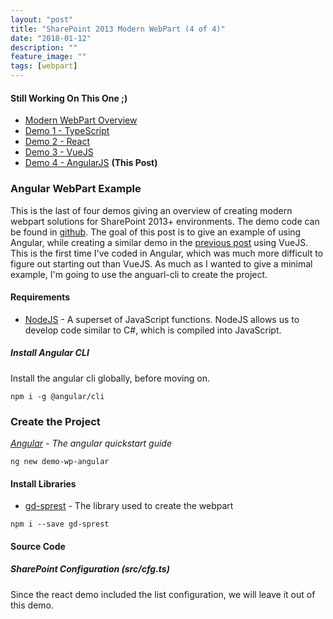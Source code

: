 ```yaml
---
layout: "post"
title: "SharePoint 2013 Modern WebPart (4 of 4)"
date: "2018-01-12"
description: ""
feature_image: ""
tags: [webpart]
---
```


#### Still Working On This One ;)

- [Modern WebPart Overview](https://dattabase.com/blog/sharepoint-2013-modern-webpart)
- [Demo 1 - TypeScript](https://dattabase.com/blog/sharepoint-2013-modern-webpart-1-4)
- [Demo 2 - React](https://dattabase.com/blog/sharepoint-2013-modern-webpart-2-4)
- [Demo 3 - VueJS](https://dattabase.com/blog/sharepoint-2013-modern-webpart-3-4)
- [Demo 4 - AngularJS](https://dattabase.com/blog/sharepoint-2013-modern-webpart-4-4) **(This Post)**

<!--more-->

### Angular WebPart Example

This is the last of four demos giving an overview of creating modern webpart solutions for SharePoint 2013+ environments. The demo code can be found in [github](https://github.com/gunjandatta/demo-wp). The goal of this post is to give an example of using Angular, while creating a similar demo in the [previous post](https://dattabase.com/blog/sharepoint-2013-modern-webpart-3-4) using VueJS. This is the first time I've coded in Angular, which was much more difficult to figure out starting out than VueJS. As much as I wanted to give a minimal example, I'm going to use the anguarl-cli to create the project.

#### Requirements

- [NodeJS](https://nodejs.org/en) - A superset of JavaScript functions. NodeJS allows us to develop code similar to C#, which is compiled into JavaScript.

##### Install Angular CLI

Install the angular cli globally, before moving on.

```
npm i -g @angular/cli

```

### Create the Project

_[Angular](https://angular.io/guide/quickstart) - The angular quickstart guide_

```
ng new demo-wp-angular

```

#### Install Libraries

- [gd-sprest](https://gunjandatta.github.io/sprest) - The library used to create the webpart

```
npm i --save gd-sprest

```

#### Source Code

##### SharePoint Configuration (src/cfg.ts)

Since the react demo included the list configuration, we will leave it out of this demo.
